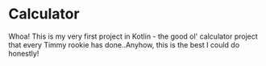 # Calculator
Whoa! This is my very first project in Kotlin - the good ol' calculator project that every Timmy rookie has done..Anyhow, this is the best I could do honestly!
